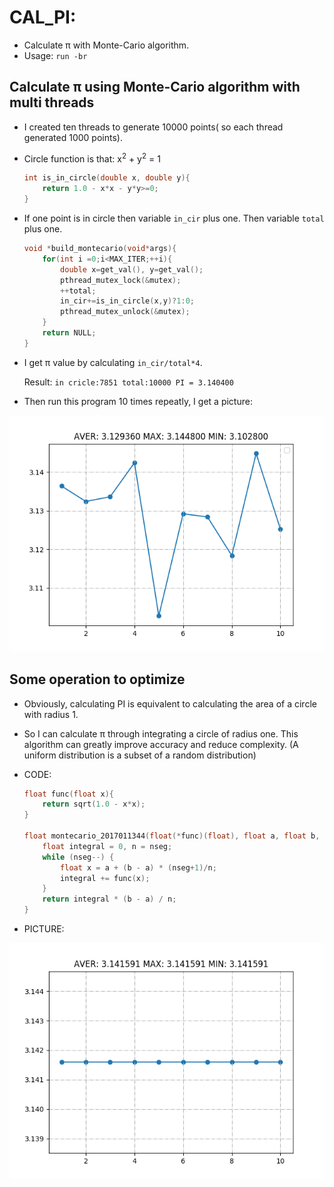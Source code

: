 # CAL_PI:
   - Calculate π with Monte-Cario algorithm.
   - Usage: `run -br`

## Calculate π using Monte-Cario algorithm with multi threads

- I created ten threads to generate 10000 points( so each thread generated 1000 points).

- Circle function is that: x<sup>2</sup> + y<sup>2</sup> = 1

  ```c
  int is_in_circle(double x, double y){
      return 1.0 - x*x - y*y>=0;
  }
  ```

- If one point is in circle then variable `in_cir` plus one. Then variable `total` plus one.

  ```c
  void *build_montecario(void*args){
      for(int i =0;i<MAX_ITER;++i){
          double x=get_val(), y=get_val();
          pthread_mutex_lock(&mutex);
          ++total;
          in_cir+=is_in_circle(x,y)?1:0;
          pthread_mutex_unlock(&mutex);
      }
      return NULL;
  }
  ```

- I get π value by calculating `in_cir/total*4`.

  Result: `in cricle:7851 total:10000 PI = 3.140400`

- Then run this program 10 times repeatly, I get a picture:

![result](result.png)

## Some operation to optimize

- Obviously, calculating PI is equivalent to calculating the area of a circle with radius 1.

- So I can calculate π through integrating a circle of radius one. This algorithm can greatly improve accuracy and reduce complexity. (A uniform distribution is a subset of a random distribution)

- CODE:

  ```c
  float func(float x){
      return sqrt(1.0 - x*x);
  }
  
  float montecario_2017011344(float(*func)(float), float a, float b, int nseg) {
      float integral = 0, n = nseg;
      while (nseg--) {
          float x = a + (b - a) * (nseg+1)/n;
          integral += func(x);
      }
      return integral * (b - a) / n;
  }
  ```

- PICTURE:

![result2](result2.png)


